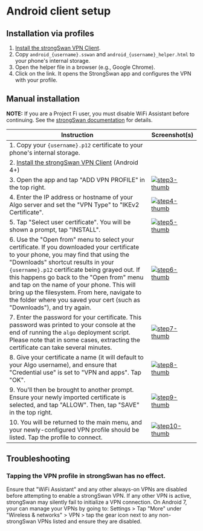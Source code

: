 # Android client setup

## Installation via profiles

1. [Install the strongSwan VPN Client](https://play.google.com/store/apps/details?id=org.strongswan.android).
2. Copy `android_{username}.sswan` and `android_{username}_helper.html` to your phone's internal storage.
3. Open the helper file in a browser (e.g., Google Chrome).
4. Click on the link. It opens the StrongSwan app and configures the VPN with your profile.

## Manual installation

**NOTE:** If you are a Project Fi user, you must disable WiFi Assistant before continuing. See the [strongSwan documentation](https://wiki.strongswan.org/projects/strongswan/wiki/AndroidVPNClient) for details.

| Instruction | Screenshot(s) |
| ----------- | ---------- |
| 1. Copy your `{username}.p12` certificate to your phone's internal storage. | |
| 2. [Install the strongSwan VPN Client](https://play.google.com/store/apps/details?id=org.strongswan.android) (Android 4+) | |
| 3. Open the app and tap "ADD VPN PROFILE" in the top right.  | [![step3-thumb]][step3-screen]  |
| 4. Enter the IP address or hostname of your Algo server and set the "VPN Type" to "IKEv2 Certificate". | [![step4-thumb]][step4-screen] |
| 5. Tap "Select user certificate". You will be shown a prompt, tap "INSTALL". | [![step5-thumb]][step5-screen] |
| 6. Use the "Open from" menu to select your certificate. If you downloaded your certificate to your phone, you may find that using the "Downloads" shortcut results in your `{username}.p12` certificate being grayed out. If this happens go back to the "Open from" menu and tap on the name of your phone. This will bring up the filesystem. From here, navigate to the folder where you saved your cert (such as "Downloads"), and try again. | [![step6-thumb]][step6-screen] |
| 7. Enter the password for your certificate. This password was printed to your console at the end of running the `algo` deployment script. Please note that in some cases, extracting the certificate can take several minutes. | [![step7-thumb]][step7-screen] |
| 8. Give your certificate a name (it will default to your Algo username), and ensure that "Credential use" is set to "VPN and apps". Tap "OK". | [![step8-thumb]][step8-screen] |
| 9. You'll then be brought to another prompt. Ensure your newly imported certificate is selected, and tap "ALLOW". Then, tap "SAVE" in the top right. | [![step9-thumb]][step9-screen] |
| 10. You will be returned to the main menu, and your newly-configured VPN profile should be listed. Tap the profile to connect. | [![step10-thumb]][step10-screen] |

## Troubleshooting
### Tapping the VPN profile in strongSwan has no effect.
Ensure that "WiFi Assistant" and any other always-on VPNs are disabled before attempting to enable a strongSwan VPN. If any other VPN is active, strongSwan may silently fail to initialize a VPN connection. On Android 7, your can manage your VPNs by going to: Settings > Tap "More" under "Wireless & networks" > VPN > tap the gear icon next to any non-strongSwan VPNs listed and ensure they are disabled.


[step3-thumb]: https://i.imgur.com/LPwIGJE.png
[step4-thumb]: https://i.imgur.com/sFkDILg.png
[step5-thumb]: https://i.imgur.com/IliT5oD.png
[step6-thumb]: https://i.imgur.com/oghdCVp.png
[step7-thumb]: https://i.imgur.com/nDzJ7KS.png
[step8-thumb]: https://i.imgur.com/RPXSpCo.png
[step9-thumb]: https://i.imgur.com/uMinDPe.png
[step10-thumb]: https://i.imgur.com/hUEDjdo.png


[step3-screen]: https://i.imgur.com/xNMihCd.png
[step4-screen]: https://i.imgur.com/xYjoNNO.png
[step5-screen]: https://i.imgur.com/4qhKT1Z.png
[step6-screen]: https://i.imgur.com/MAaQuxH.png
[step7-screen]: https://i.imgur.com/aT2MPih.png
[step8-screen]: https://i.imgur.com/gvaKzkh.png
[step9-screen]: https://i.imgur.com/eZp8DNb.png
[step10-screen]: https://i.imgur.com/Nd8rYMJ.png
